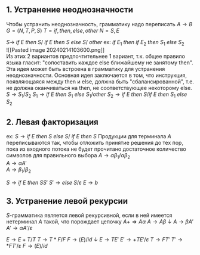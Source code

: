 ## 1. Устранение неоднозначности
Чтобы устранить неоднозначность, грамматику надо переписать
$A→B$  
$G=(N,T,P,S)$
$T={if,then,else,other}$
$N={S,E}$
  
$S →$ $if$ $E$ $then$ $S/$
 $if$ $E$ $then$ $S$ $else$ $S/$ $other$
 ex: $if$ $E_1$ $then$ $if$ $E_2$ $then$ $S_1$ $else$ $S_2$  
 ![[Pasted image 20240214103600.png]]  
 Из этих 2 вариантов предпочтительнее 1 вариант, т.к. общее правило языка гласит: "сопоставить каждое else ближайшему не занятому then". Эта идея может быть встроена в грамматику для устранения неоднозначности. Основная идея заключается в том, что инструкция, появляющаяся между then и else, должна быть "сбалансированной", т.е. не должна оканчиваться на then, не соответствующее некоторому else.  
 $S→S_1/S_2$
 $S_1→if$ $E$ $then$ $S_1$ $else$ $S_1/other$
 $S_2→if$ $E$ $then$ $S/if$ $E$ $then$ $S_1$ $else$ $S_2$
## 2. Левая факторизация
ex: $S → if$ $E$ $then$ $S$ $else$ $S/$
$if$ $E$ $then$ $S$
Продукции для терминала $A$ переписываются так, чтобы отложить принятие решения до тех пор, пока из входного потока не будет прочитано достаточное количество символов для правильного выбора
$A → αβ_1/αβ_2$  
$A → αA'$  
$A → β_1/β_2$  
  
$S → if$ $E$ $then$ $SS'$ 
$S'→else$ $S/ε$
$E→b$
## 3. Устранение левой рекурсии
$S$-грамматика является левой рекурсивной, если в ней имеется нетерминал $A$ такой, что порождает цепочку $A+⇒Aα$ 
$A→Aβ$ 
↓
$A→βA'$ 
$A'→αA'/ε$
  
$E→E+T/T$
$T→T*F/F$
$F→(E)/id$
↓
$E → TE'$
$E'→+TE'/ε$
$T→FT'$
$T'→*FT'/ε$
$F→(E)/id$

